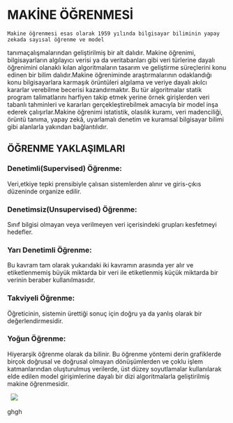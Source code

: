 # MAKİNE ÖĞRENMESİ
	Makine öğrenmesi esas olarak 1959 yılında bilgisayar biliminin yapay zekada sayısal öğrenme ve model 
tanımaçalışmalarından geliştirilmiş bir alt dalıdır. Makine öğrenimi, bilgisayarların algılayıcı verisi 
ya da veritabanları gibi veri türlerine dayalı öğrenimini olanaklı kılan algoritmaların tasarım ve 
geliştirme süreçlerini konu edinen bir bilim dalıdır.Makine öğreniminde araştırmalarının odaklandığı 
konu bilgisayarlara karmaşık örüntüleri algılama ve veriye dayalı akılcı kararlar verebilme becerisi 
kazandırmaktır. Bu tür algoritmalar statik program talimatlarını harfiyen takip etmek yerine örnek 
girişlerden veri tabanlı tahminleri ve kararları gerçekleştirebilmek amacıyla bir model inşa ederek 
çalışırlar.Makine öğrenimi istatistik, olasılık kuramı, veri madenciliği, örüntü tanıma, yapay zekâ, 
uyarlamalı denetim ve kuramsal bilgisayar bilimi gibi alanlarla yakından bağlantılıdır.
	
	
## ÖĞRENME YAKLAŞIMLARI
### Denetimli(Supervised) Öğrenme:
Veri,etkiye tepki prensibiyle çalısan sistemlerden alınır ve giris-çıkıs düzeninde organize edilir.
### Denetimsiz(Unsupervised) Öğrenme:
Sınıf bilgisi olmayan veya verilmeyen veri içerisindeki grupları kesfetmeyi hedefler.
### Yarı Denetimli Öğrenme:
Bu kavram tam olarak yukarıdaki iki kavramın arasında yer alır ve etiketlenmemiş büyük miktarda bir veri ile etiketlenmiş küçük miktarda bir verinin beraber kullanılmasıdır.
### Takviyeli Öğrenme:
Öğreticinin, sistemin ürettiği sonuç için doğru ya da yanlış olarak bir değerlendirmesidir.
### Yoğun Öğrenme:
Hiyerarşik öğrenme olarak da bilinir. Bu öğrenme yöntemi derin grafiklerde birçok doğrusal ve doğrusal olmayan dönüşümlerden ve çoklu işlem katmanlarından oluşturulmuş verilerde, üst düzey soyutlamalar kullanılarak elde edilen model girişimlerine dayalı bir dizi algoritmalarla geliştirilmiş makine öğrenmesidir.
  
  
![](http://ahmetcevahircinar.com.tr/wp-content/uploads/2017/05/makine-ogrenmesi-algoritmalari.jpg)

ghgh
